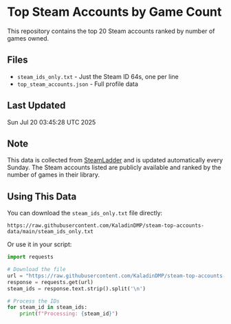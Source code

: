 # Top Steam Accounts by Game Count

This repository contains the top 20 Steam accounts ranked by number of games owned.

## Files

- `steam_ids_only.txt` - Just the Steam ID 64s, one per line
- `top_steam_accounts.json` - Full profile data

## Last Updated

Sun Jul 20 03:45:28 UTC 2025

## Note

This data is collected from [SteamLadder](https://steamladder.com) and is updated automatically every Sunday.
The Steam accounts listed are publicly available and ranked by the number of games in their library.

## Using This Data

You can download the `steam_ids_only.txt` file directly:
```
https://raw.githubusercontent.com/KaladinDMP/steam-top-accounts-data/main/steam_ids_only.txt
```

Or use it in your script:
```python
import requests

# Download the file
url = "https://raw.githubusercontent.com/KaladinDMP/steam-top-accounts-data/main/steam_ids_only.txt"
response = requests.get(url)
steam_ids = response.text.strip().split('\n')

# Process the IDs
for steam_id in steam_ids:
    print(f"Processing: {steam_id}")
```
